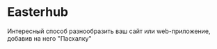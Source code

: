 # Easterhub
Интересный способ разнообразить ваш сайт или web-приложение, добавив на него "Пасхалку"
